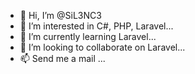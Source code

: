 - 👋 Hi, I’m @SiL3NC3
- 👀 I’m interested in C#, PHP, Laravel...
- 🌱 I’m currently learning Laravel...
- 💞️ I’m looking to collaborate on Laravel...
- 📫 Send me a mail ...

<!---
SiL3NC3/SiL3NC3 is a ✨ special ✨ repository because its `README.md` (this file) appears on your GitHub profile.
You can click the Preview link to take a look at your changes.
--->

